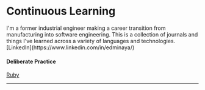 # Continuous Learning
<div>I'm a former industrial engineer making a career transition from manufacturing into software engineering. This is a collection of journals and things I've learned across a variety of languages and technologies.</div>

<div>[LinkedIn](https://www.linkedin.com/in/edminaya/)</div>

#### Deliberate Practice
[Ruby](https://github.com/edwardminaya/deliberate-practice-ruby)

---

